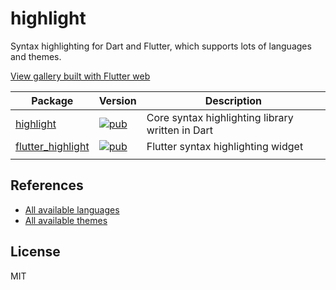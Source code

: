 # highlight

Syntax highlighting for Dart and Flutter, which supports lots of languages and themes.

[View gallery built with Flutter web](https://pd4d10.github.io/highlight/)

| Package                                                                                | Version                                                                                              | Description                                      |
| -------------------------------------------------------------------------------------- | ---------------------------------------------------------------------------------------------------- | ------------------------------------------------ |
| [highlight](https://github.com/pd4d10/highlight/tree/master/highlight)                 | [![pub](https://img.shields.io/pub/v/highlight)](https://pub.dev/packages/highlight)                 | Core syntax highlighting library written in Dart |
| [flutter_highlight](https://github.com/pd4d10/highlight/tree/master/flutter_highlight) | [![pub](https://img.shields.io/pub/v/flutter_highlight)](https://pub.dev/packages/flutter_highlight) | Flutter syntax highlighting widget               |
|                                                                                        |

## References

- [All available languages](https://github.com/pd4d10/highlight/tree/master/highlight/lib/languages)
- [All available themes](https://github.com/pd4d10/highlight/blob/master/flutter_highlight/lib/themes)

## License

MIT
